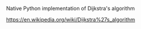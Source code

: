 Native Python implementation of Dijkstra's algorithm

https://en.wikipedia.org/wiki/Dijkstra%27s_algorithm